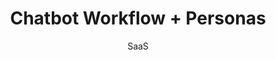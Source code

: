 ---
title: 'Chatbot Workflow + Personas'
subtitle: 'SaaS'
description: Design Workshop and Mockups for Undisclosed Client.
featured_image: '/images/portfolio/chatbot/chat.png'
---